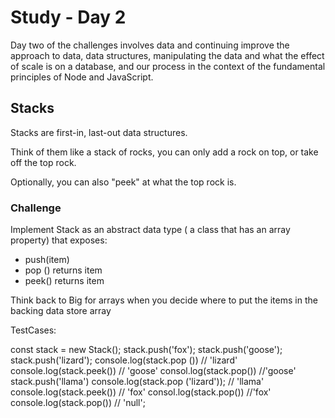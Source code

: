 
# Study - Day 2

Day two of the challenges involves data and continuing improve the approach to data, data structures, manipulating the data and what the effect of scale is on a database, and our process in the context of the fundamental principles of Node and JavaScript.

## Stacks

Stacks are first-in, last-out data structures.

Think of them like a stack of rocks, you can only add a rock on top, or take off the top rock.

Optionally, you can also "peek" at what the top rock is.

### Challenge

Implement Stack as an abstract data type ( a class that has an array property) that exposes:
  
+ push(item)
+ pop () returns item
+ peek() returns item

Think back to Big for arrays when you decide where to put the items in the backing data store array

TestCases:

const stack = new Stack();
stack.push('fox');
stack.push('goose');
stack.push('lizard');
console.log(stack.pop ()) // 'lizard'
console.log(stack.peek()) // 'goose'
consol.log(stack.pop()) //'goose'
stack.push('llama')
console.log(stack.pop ('lizard')); // 'llama'
console.log(stack.peek()) // 'fox'
consol.log(stack.pop()) //'fox'
console.log(stack.pop()) // 'null';
